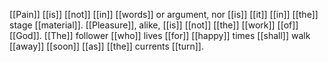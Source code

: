 [[Pain]] [[is]] [[not]] [[in]] [[words]] or argument,
nor [[is]] [[it]] [[in]] [[the]] stage [[material]].
[[Pleasure]], alike, [[is]] [[not]] [[the]] [[work]] [[of]] [[God]].
[[The]] follower [[who]] lives [[for]] [[happy]] times
[[shall]] walk [[away]] [[soon]] [[as]] [[the]] currents [[turn]].
